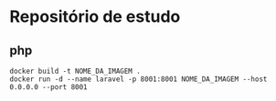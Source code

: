 # Repositório de estudo

## php

```
docker build -t NOME_DA_IMAGEM .
docker run -d --name laravel -p 8001:8001 NOME_DA_IMAGEM --host 0.0.0.0 --port 8001
```
